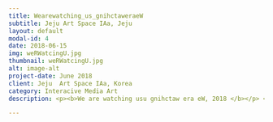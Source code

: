 ```yaml
---
title: Wearewatching_us_gnihctaweraeW
subtitle: Jeju Art Space IAa, Jeju
layout: default
modal-id: 4
date: 2018-06-15
img: weRWatcingU.jpg
thumbnail: weRWatcingU.jpg
alt: image-alt
project-date: June 2018
client: Jeju  Art Space IAa, Korea
category: Interacive Media Art
description: <p><b>We are watching usu gnihctaw era eW, 2018 </b></p> <b>'The audience repeats changing roles of becoming an observer and targets of surveillance.'</b><br><p>It is a common belief that the relationship between the surveillant and the object is one-directional. Often, surveillance is thought to take place by one watching the observed. However, in modern society where digital media penetrated deeply into daily lives, it is difficult to distinguish the roles of one watching and the other being watched. Anyone can take on both positions at the same time. </p> <p>This work reveals the structural characteristics of today’s surveillance. The back of the audience who watched the work is recorded and played on the screen. The real-time camera records the audience who are staring at the screen. The real-time camera installed in the usual spot of a surveillance camera transforms the audience at work from the observers(the subject) to the observed(the object). It forms the structure in which the back of the previous audience appears over the current audience(the audience within another group of audience in another set of audience, and it repeats.) Participating audience experience the intersecting roles of the watcher and the watched, which confuses the boundary. c.realTimes is a group of curious questioners who explore what surveillance means and how it appears in the modern world.</p> <br> <br><p><div class="embed-responsive embed-responsive-16by9"> <iframe src="https://player.vimeo.com/video/294489691"  frameborder="0" webkitallowfullscreen mozallowfullscreen allowfullscreen></iframe>  </div></p> <p><b>We are watching usu gnihctaw era eW, 2018 </b></p> <p>감시자와 감시 대상의 관계는 흔히 일방향적으로 여겨진다. 통념적으로 ‘ ~이 ~을 감시한다’ 는 주체-객체의 형태로 이루어진다고 믿는다. 하지만 디지털 매체에 깊숙이 침투된 현대 사회에서 감시자와 감시 대상에는 뚜렷한 구분 선을 그을 수 없게 되었다. 누구나 감시자가 될 수 있으며 동시에 감시의 대상이 된다. </p> <p>‘관객은 감시를 하는 감시자에서 감시를 당하는 대상으로 교차하기를 반복한다.’ 본 작품은 오늘날 ‘감시’의 구조적 속성을 드러낸다. 화면에는 과거 작품을 관람했던 사람의 뒷모습이 상영된다. 실시간 카메라는 이 모습(관람객을 녹화한 장면)을 응시하는 ‘현’ 관객을 촬영한다. 상투적인 감시카메라의 위치에 설치된 실시간 카메라는 현 관람객을 ‘감시의 대상’으로 탈바꿈시켜 감시자(주체)였던 현재 관람객을 감시 대상(객체)으로 만든다. 화면에는 현재 관람객 모습 너머 과거 관람객의 뒷모습이 나타나는 (관객 속에-관객 속에 -관객이 연속적으로 반복되는) 구조가 형성된다. 작품 참여자는 감시를 하는 ‘감시자’에서 감시를 당하는 ‘대상’으로 교차하기를 반복하며 감시자와 감시 대상 사이에서 혼돈을 경험한다. 작품은 동시대에서 감시는 어떤 구조적인 형태를 갖는지 탐구한다.</p>

---
```

